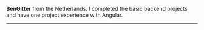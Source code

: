 **BenGitter** from the Netherlands. I completed the basic backend projects and have one project experience with Angular.

--------